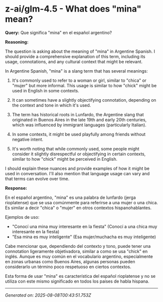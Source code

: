 # z-ai/glm-4.5 - What does "mina" mean?

**Query:** Que significa "mina" en el español argentino?

**Reasoning:**

The question is asking about the meaning of "mina" in Argentine Spanish. I should provide a comprehensive explanation of this term, including its usage, connotations, and any cultural context that might be relevant.

In Argentine Spanish, "mina" is a slang term that has several meanings:

1. It's commonly used to refer to a woman or girl, similar to "chica" or "mujer" but more informal. This usage is similar to how "chick" might be used in English in some contexts.

2. It can sometimes have a slightly objectifying connotation, depending on the context and tone in which it's used.

3. The term has historical roots in Lunfardo, the Argentine slang that originated in Buenos Aires in the late 19th and early 20th centuries, which was influenced by immigrant languages (particularly Italian).

4. In some contexts, it might be used playfully among friends without negative intent.

5. It's worth noting that while commonly used, some people might consider it slightly disrespectful or objectifying in certain contexts, similar to how "chick" might be perceived in English.

I should explain these nuances and provide examples of how it might be used in conversation. I'll also mention that language usage can vary and that terms can evolve over time.

**Response:**

En el español argentino, "mina" es una palabra de lunfardo (jerga rioplatense) que se usa comúnmente para referirse a una mujer o una chica. Es similar a decir "chica" o "mujer" en otros contextos hispanohablantes.

Ejemplos de uso:
- "Conocí una mina muy interesante en la fiesta" (Conocí a una chica muy interesante en la fiesta)
- "Esa mina es muy inteligente" (Esa mujer/muchacha es muy inteligente)

Cabe mencionar que, dependiendo del contexto y tono, puede tener una connotation ligeramente objetivadora, similar a como se usa "chick" en inglés. Aunque es muy común en el vocabulario argentino, especialmente en zonas urbanas como Buenos Aires, algunas personas pueden considerarlo un término poco respetuoso en ciertos contextos.

Esta forma de usar "mina" es característica del español rioplatense y no se utiliza con este mismo significado en todos los países de habla hispana.

---
*Generated on: 2025-08-08T00:43:51.753Z*
